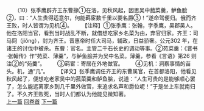 　　（10）张季鹰辟齐王东曹掾①在洛，见秋风起，因思吴中菰菜羹，鲈鱼脍②，曰：“人生贵得适意尔，何能羁宦数千里以要名爵③！”遂命驾便归。俄而齐王败，时人皆谓为见机④。
　　【注释】①张季鹰：张翰，字季鹰，吴郡吴人。他在洛阳当官，看到当时战乱不断，就借想吃家乡名菜为由，弃官归家。齐王：司马冏（jiǒng），封为齐王。晋惠帝时任大司马，辅政，日益骄奢。公元302 年，在诸王的讨伐中被杀。东曹：官名。主管二千石长史的调动等事。②苑菜羹：《晋书·张翰传》作“苑菜、薄羹”，与鲈鱼脍并为吴中名菜。薄羹，参看《言语》第26 则注②的“苑羹”。
　　③羁宦：寄居在外地做官。
　　④见机：洞察事情的苗头。机，通“几”。
　　【译文】张季鹰调任齐王的东曹属官，在首都洛阳，他看见秋风起了，便想吃老家吴中的菰菜羹和鲈鱼脍，说道：“人生可贵的是能够顺心罢了，怎么能远离家乡到几千里外做官，来追求名声和爵位呢！”于是坐上车就南归了。不久齐王败死，当时人们都认为他能见微知著。
<br>[上一篇](07_09) [回卷首](07_00) [下一篇](07_11)

